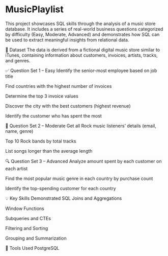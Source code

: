 # MusicPlaylist
This project showcases SQL skills through the analysis of a music store database. It includes a series of real-world business questions categorized by difficulty (Easy, Moderate, Advanced) and demonstrates how SQL can be used to extract meaningful insights from relational data.

📁 Dataset
The data is derived from a fictional digital music store similar to iTunes, containing information about customers, invoices, artists, tracks, and genres.

✅ Question Set 1 – Easy
Identify the senior-most employee based on job title

Find countries with the highest number of invoices

Determine the top 3 invoice values

Discover the city with the best customers (highest revenue)

Identify the customer who has spent the most

🔄 Question Set 2 – Moderate
Get all Rock music listeners' details (email, name, genre)

Top 10 Rock bands by total tracks

List songs longer than the average length

🔍 Question Set 3 – Advanced
Analyze amount spent by each customer on each artist

Find the most popular music genre in each country by purchase count

Identify the top-spending customer for each country

💡 Key Skills Demonstrated
SQL Joins and Aggregations

Window Functions

Subqueries and CTEs

Filtering and Sorting

Grouping and Summarization

📌 Tools Used
PostgreSQL 
